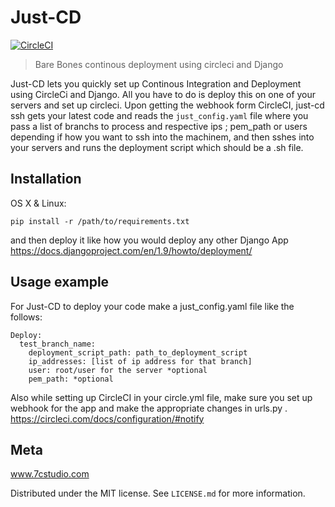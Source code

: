 # Just-CD
[![CircleCI](https://circleci.com/gh/7CStudio/just-cd/tree/master.svg?style=svg)](https://circleci.com/gh/7CStudio/just-cd/tree/master)
> Bare Bones continous deployment using circleci and Django

Just-CD lets you quickly set up Continous Integration and Deployment using CircleCi and Django.
All you have to do is deploy this on one of your servers and set up circleci.
Upon getting the webhook form CircleCI, just-cd ssh gets your latest code and reads the ```just_config.yaml```
file where you pass a list of branchs to process and respective ips ; pem_path or users depending if how you want 
to ssh into the machinem, and then sshes into your servers and runs the deployment script which should be a .sh file.

## Installation

OS X & Linux:

```
pip install -r /path/to/requirements.txt
```
and then deploy it like how you would deploy any other Django App
https://docs.djangoproject.com/en/1.9/howto/deployment/

## Usage example

For Just-CD to deploy your code make a just_config.yaml file like the follows:

```
Deploy:
  test_branch_name:
    deployment_script_path: path_to_deployment_script
    ip_addresses: [list of ip address for that branch]
    user: root/user for the server *optional
    pem_path: *optional
```
Also while setting up CircleCI in your circle.yml file, 
make sure you set up webhook for the app and make the appropriate changes in urls.py .
https://circleci.com/docs/configuration/#notify

## Meta

www.7cstudio.com

Distributed under the MIT license. See ``LICENSE.md`` for more information.


